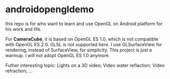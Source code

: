 # androidopengldemo
this repo is for who want to learn and use OpenGL on Android platform for his work and life.

For **CameraCube**, it is based on OpenGL ES 1.0, which is not compatible with OpenGL ES 2.0. GLSL is not supported here. I use GLSurfaceView for rendering, instead of SurfaceView, for simplicity. This project is just a warmup. I will not adopt OpenGL ES 1.0 anymore. 

Futher interesting topic: Lights on a 3D video; Video water reflaction; Video refraction; ...
